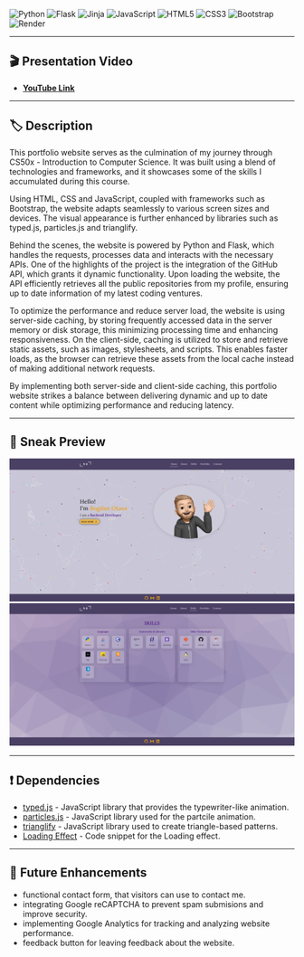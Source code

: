 ![Python](https://img.shields.io/badge/python-3670A0?style=for-the-badge&logo=python&logoColor=ffdd54)  ![Flask](https://img.shields.io/badge/flask-%23000.svg?style=for-the-badge&logo=flask&logoColor=white) ![Jinja](https://img.shields.io/badge/jinja-white.svg?style=for-the-badge&logo=jinja&logoColor=black) ![JavaScript](https://img.shields.io/badge/javascript-%23323330.svg?style=for-the-badge&logo=javascript&logoColor=%23F7DF1E) ![HTML5](https://img.shields.io/badge/html5-%23E34F26.svg?style=for-the-badge&logo=html5&logoColor=white) ![CSS3](https://img.shields.io/badge/css3-%231572B6.svg?style=for-the-badge&logo=css3&logoColor=white) ![Bootstrap](https://img.shields.io/badge/bootstrap-%238511FA.svg?style=for-the-badge&logo=bootstrap&logoColor=white) ![Render](https://img.shields.io/badge/Render-%46E3B7.svg?style=for-the-badge&logo=render&logoColor=white)

---

## :clapper: **Presentation Video**

- **[YouTube Link]()**

---

## :label: **Description**

This portfolio website serves as the culmination of my journey through CS50x - Introduction to Computer Science. It was built using a blend of technologies and frameworks, and it showcases some of the skills I accumulated during this course. 

Using HTML, CSS and JavaScript, coupled with frameworks such as Bootstrap, the website adapts seamlessly to various screen sizes and devices. The visual appearance is further enhanced by libraries such as typed.js, particles.js and trianglify. 

Behind the scenes, the website is powered by Python and Flask, which handles the requests, processes data and interacts with the necessary APIs. One of the highlights of the project is the integration of the GitHub API, which grants it dynamic functionality. Upon loading the website, the API efficiently retrieves all the public repositories from my profile, ensuring up to date information of my latest coding ventures. 

To optimize the performance and reduce server load, the website is using server-side caching, by storing frequently accessed data in the server memory or disk storage, this minimizing processing time and enhancing responsiveness. On the client-side, caching is utilized to store and retrieve static assets, such as images, stylesheets, and scripts. This enables faster loads, as the browser can retrieve these assets from the local cache instead of making additional network requests.

By implementing both server-side and client-side caching, this portfolio website strikes a balance between delivering dynamic and up to date content while optimizing performance and reducing latency.

---

## :eyes: **Sneak Preview**

![Home Page](application/static/images/home.jpg)
![Skills Page](application/static/images/skills.jpg)

---

## :exclamation: **Dependencies**

- [typed.js](https://github.com/mattboldt/typed.js/) - JavaScript library that provides the typewriter-like animation.
- [particles.js](https://vincentgarreau.com/particles.js/) - JavaScript library used for the partcile animation.
- [trianglify](https://trianglify.io/) - JavaScript library used to create triangle-based patterns.
- [Loading Effect](https://codepen.io/dissimulate/pen/nmJyyg) - Code snippet for the Loading effect.

---

## :green_book: **Future Enhancements**

- functional contact form, that visitors can use to contact me.
- integrating Google reCAPTCHA to prevent spam submisions and improve security.
- implementing Google Analytics for tracking and analyzing website performance.
- feedback button for leaving feedback about the website.
